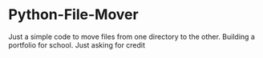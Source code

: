 # Python-File-Mover
Just a simple code to move files from one directory to the other. Building a portfolio for school. Just asking for credit 
